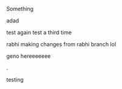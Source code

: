 Something 

adad



test again test a third time

rabhi making changes from rabhi branch lol


geno hereeeeeee

.

testing

